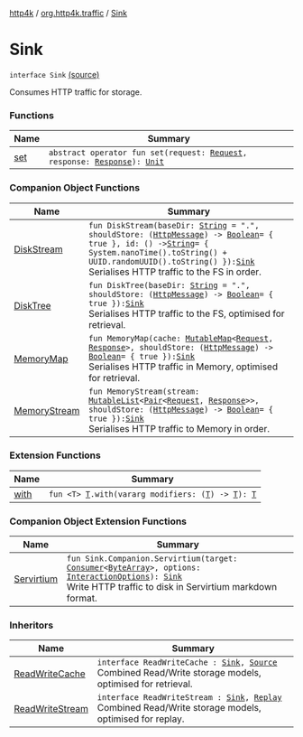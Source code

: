 [http4k](../../index.md) / [org.http4k.traffic](../index.md) / [Sink](./index.md)

# Sink

`interface Sink` [(source)](https://github.com/http4k/http4k/blob/master/http4k-core/src/main/kotlin/org/http4k/traffic/Sink.kt#L13)

Consumes HTTP traffic for storage.

### Functions

| Name | Summary |
|---|---|
| [set](set.md) | `abstract operator fun set(request: `[`Request`](../../org.http4k.core/-request/index.md)`, response: `[`Response`](../../org.http4k.core/-response/index.md)`): `[`Unit`](https://kotlinlang.org/api/latest/jvm/stdlib/kotlin/-unit/index.html) |

### Companion Object Functions

| Name | Summary |
|---|---|
| [DiskStream](-disk-stream.md) | `fun DiskStream(baseDir: `[`String`](https://kotlinlang.org/api/latest/jvm/stdlib/kotlin/-string/index.html)` = ".", shouldStore: (`[`HttpMessage`](../../org.http4k.core/-http-message/index.md)`) -> `[`Boolean`](https://kotlinlang.org/api/latest/jvm/stdlib/kotlin/-boolean/index.html)` = { true }, id: () -> `[`String`](https://kotlinlang.org/api/latest/jvm/stdlib/kotlin/-string/index.html)` = { System.nanoTime().toString() + UUID.randomUUID().toString() }): `[`Sink`](./index.md)<br>Serialises HTTP traffic to the FS in order. |
| [DiskTree](-disk-tree.md) | `fun DiskTree(baseDir: `[`String`](https://kotlinlang.org/api/latest/jvm/stdlib/kotlin/-string/index.html)` = ".", shouldStore: (`[`HttpMessage`](../../org.http4k.core/-http-message/index.md)`) -> `[`Boolean`](https://kotlinlang.org/api/latest/jvm/stdlib/kotlin/-boolean/index.html)` = { true }): `[`Sink`](./index.md)<br>Serialises HTTP traffic to the FS, optimised for retrieval. |
| [MemoryMap](-memory-map.md) | `fun MemoryMap(cache: `[`MutableMap`](https://kotlinlang.org/api/latest/jvm/stdlib/kotlin.collections/-mutable-map/index.html)`<`[`Request`](../../org.http4k.core/-request/index.md)`, `[`Response`](../../org.http4k.core/-response/index.md)`>, shouldStore: (`[`HttpMessage`](../../org.http4k.core/-http-message/index.md)`) -> `[`Boolean`](https://kotlinlang.org/api/latest/jvm/stdlib/kotlin/-boolean/index.html)` = { true }): `[`Sink`](./index.md)<br>Serialises HTTP traffic in Memory, optimised for retrieval. |
| [MemoryStream](-memory-stream.md) | `fun MemoryStream(stream: `[`MutableList`](https://kotlinlang.org/api/latest/jvm/stdlib/kotlin.collections/-mutable-list/index.html)`<`[`Pair`](https://kotlinlang.org/api/latest/jvm/stdlib/kotlin/-pair/index.html)`<`[`Request`](../../org.http4k.core/-request/index.md)`, `[`Response`](../../org.http4k.core/-response/index.md)`>>, shouldStore: (`[`HttpMessage`](../../org.http4k.core/-http-message/index.md)`) -> `[`Boolean`](https://kotlinlang.org/api/latest/jvm/stdlib/kotlin/-boolean/index.html)` = { true }): `[`Sink`](./index.md)<br>Serialises HTTP traffic to Memory in order. |

### Extension Functions

| Name | Summary |
|---|---|
| [with](../../org.http4k.core/with.md) | `fun <T> `[`T`](../../org.http4k.core/with.md#T)`.with(vararg modifiers: (`[`T`](../../org.http4k.core/with.md#T)`) -> `[`T`](../../org.http4k.core/with.md#T)`): `[`T`](../../org.http4k.core/with.md#T) |

### Companion Object Extension Functions

| Name | Summary |
|---|---|
| [Servirtium](../-servirtium.md) | `fun Sink.Companion.Servirtium(target: `[`Consumer`](https://docs.oracle.com/javase/9/docs/api/java/util/function/Consumer.html)`<`[`ByteArray`](https://kotlinlang.org/api/latest/jvm/stdlib/kotlin/-byte-array/index.html)`>, options: `[`InteractionOptions`](../../org.http4k.servirtium/-interaction-options/index.md)`): `[`Sink`](./index.md)<br>Write HTTP traffic to disk in Servirtium markdown format. |

### Inheritors

| Name | Summary |
|---|---|
| [ReadWriteCache](../-read-write-cache/index.md) | `interface ReadWriteCache : `[`Sink`](./index.md)`, `[`Source`](../-source/index.md)<br>Combined Read/Write storage models, optimised for retrieval. |
| [ReadWriteStream](../-read-write-stream/index.md) | `interface ReadWriteStream : `[`Sink`](./index.md)`, `[`Replay`](../-replay/index.md)<br>Combined Read/Write storage models, optimised for replay. |
